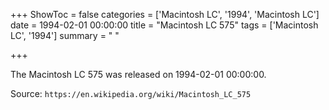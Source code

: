 +++
ShowToc = false
categories = ['Macintosh LC', '1994', 'Macintosh LC']
date = 1994-02-01 00:00:00
title = "Macintosh LC 575"
tags = ['Macintosh LC', '1994']
summary = " "

+++

The Macintosh LC 575 was released on 1994-02-01 00:00:00.

Source: `https://en.wikipedia.org/wiki/Macintosh_LC_575`


